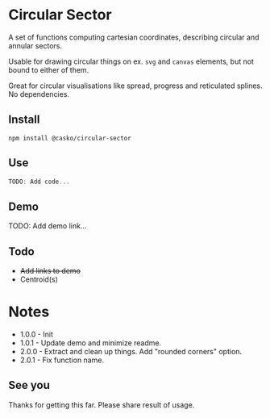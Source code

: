 # Circular Sector

A set of functions computing cartesian coordinates, describing circular and annular sectors.

Usable for drawing circular things on ex. `svg` and `canvas` elements, but not bound to either of them.

Great for circular visualisations like spread, progress and reticulated splines. No dependencies.

## Install

`npm install @casko/circular-sector`

## Use

``` ts
TODO: Add code...

```

## Demo  

TODO: Add demo link...

## Todo

  - ~~Add links to demo~~
  - Centroid(s)

# Notes

 - 1.0.0 - Init
 - 1.0.1 - Update demo and minimize readme.
 - 2.0.0 - Extract and clean up things. Add "rounded corners" option.
 - 2.0.1 - Fix function name.

## See you

Thanks for getting this far. Please share result of usage.
